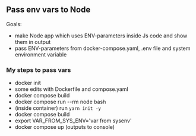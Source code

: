 
## Pass env vars to Node

Goals:
- make Node app which uses ENV-parameters inside Js code and show them in output
- pass ENV-parameters from docker-compose.yaml, .env file and system environment variable

### My steps to pass vars
- docker init
- some edits with Dockerfile and compose.yaml
- docker compose build
- docker compose run --rm node bash
- (inside container) run `yarn init -y`
- docker compose build
- export VAR_FROM_SYS_ENV='var from sysenv'
- docker compose up (outputs to console)